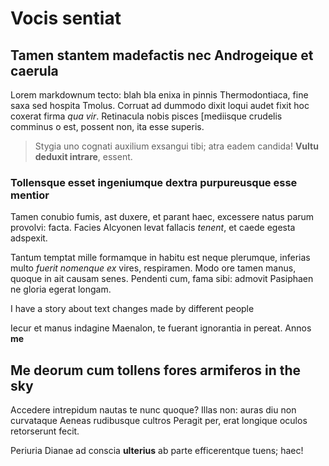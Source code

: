 # Vocis sentiat

## Tamen stantem madefactis nec Androgeique et caerula

Lorem markdownum tecto: blah bla enixa in pinnis Thermodontiaca, fine saxa sed hospita
Tmolus. Corruat ad dummodo dixit loqui audet fixit hoc coxerat firma *qua vir*.
Retinacula nobis pisces [mediisque crudelis comminus o est, possent non,
ita esse superis.

> Stygia uno cognati auxilium exsangui tibi; atra eadem candida! **Vultu deduxit
> intrare**, essent.

### Tollensque esset ingeniumque dextra purpureusque esse mentior

Tamen conubio fumis, ast duxere, et parant haec, excessere natus parum provolvi:
facta. Facies Alcyonen levat fallacis *tenent*, et caede egesta adspexit.

Tantum temptat mille formamque in habitu est neque plerumque, inferias multo
*fuerit nomenque ex* vires, respiramen. Modo ore tamen manus, quoque in ait
causam senes. Pendenti cum, fama sibi: admovit Pasiphaen ne gloria egerat
longam.

I have a story about text changes made by different people

Iecur et manus indagine Maenalon, te fuerant ignorantia in pereat. Annos **me**

## Me deorum cum tollens fores armiferos in the sky

Accedere intrepidum nautas te nunc quoque? Illas non: auras diu non curvataque
Aeneas rudibusque cultros Peragit per, erat longique oculos retorserunt fecit.

Periuria Dianae ad conscia
**ulterius** ab parte efficerentque tuens; haec!

